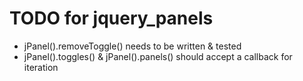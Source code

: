 # TODO for jquery_panels
* jPanel().removeToggle() needs to be written & tested
* jPanel().toggles() & jPanel().panels() should accept a callback for iteration